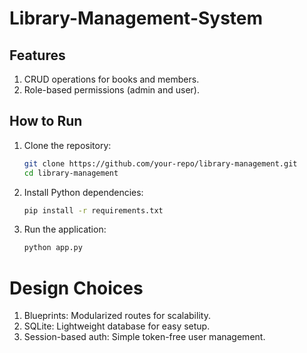 # Library-Management-System

## Features
1. CRUD operations for books and members.
2. Role-based permissions (admin and user).

## How to Run
1. Clone the repository:
   ```bash
   git clone https://github.com/your-repo/library-management.git
   cd library-management
2. Install Python dependencies:
   ```bash
   pip install -r requirements.txt
3. Run the application:
   ```bash
   python app.py

# Design Choices
1. Blueprints: Modularized routes for scalability.
2. SQLite: Lightweight database for easy setup.
3. Session-based auth: Simple token-free user management.
